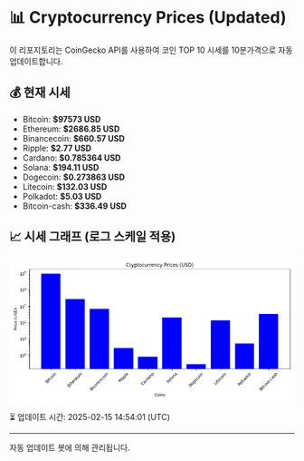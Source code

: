 
# 📊 Cryptocurrency Prices (Updated)

이 리포지토리는 CoinGecko API를 사용하여 코인 TOP 10 시세를 10분가격으로 자동 업데이트합니다.

## 💰 현재 시세
- Bitcoin: **$97573 USD**
- Ethereum: **$2686.85 USD**
- Binancecoin: **$660.57 USD**
- Ripple: **$2.77 USD**
- Cardano: **$0.785364 USD**
- Solana: **$194.11 USD**
- Dogecoin: **$0.273863 USD**
- Litecoin: **$132.03 USD**
- Polkadot: **$5.03 USD**
- Bitcoin-cash: **$336.49 USD**

## 📈 시세 그래프 (로그 스케일 적용)
![Crypto Prices](crypto_prices.png)

⏳ 업데이트 시간: 2025-02-15 14:54:01 (UTC)

---
자동 업데이트 봇에 의해 관리됩니다.
